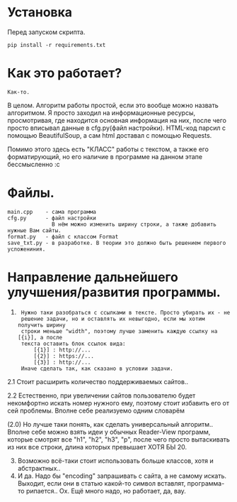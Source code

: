# Установка
Перед запуском скрипта.     

    pip install -r requirements.txt

# Как это работает?
    Как-то.
В целом. Алгоритм работы простой, если это вообще можно назвать алгоритмом.
Я просто заходил на информационные ресурсы, просмотривая, где находится основная информация на них,
после чего просто вписывал данные в cfg.py(файл настройки).
HTML-код парсил с помощью BeautifulSoup, а сам html доставал с помощью Requests.

Помимо этого здесь есть "КЛАСС" работы с текстом, а также его форматирующий, но
его наличие в программе на данном этапе бессмысленно :с

# Файлы.
    main.cpp    - сама программа
    cfg.py      - файл настройки
                  В нём можно изменить ширину строки, а также добавить нужные Вам сайты.
    format.py   - файл с классом Format
    save_txt.py - в разработке. В теории это должно быть решением первого усложениния.
    
# Направление дальнейшего улучшения/развития программы.
1.      Нужно таки разобраться с ссылками в тексте. Просто убирать их - не
        решение задачи, но и оставлять их невыгодно, если мы хотим получить ширину
        строки меньше "width", поэтому лучше заменить каждую ссылку на [{i}], а после
        текста оставить блок ссылок вида:
            [{1}] : http://...
            [{2}] : https://...
            [{3}] : http://...
        Иначе сделать так, как сказано в условии задачи.
    
2.1     Стоит расширить количество поддерживаемых сайтов..

2.2     Естественно, при увеличении сайтов пользователю будет некомфортно искать номер
        нужного ему, поэтому стоит избавить его от сей проблемы. Вполне себе реализуемо 
        одним словарём
      
(2.0)   Но лучше таки понять, как сделать универсальный алгоритм..
        Вполне себе можно взять идеи у обычных Reader-View программ, которые
        смотрят все "h1", "h2", "h3", "p", после чего просто вытаскивать из них все строки,
        длина которых превышает ХОТЯ БЫ 20.
      
3. Возможно всё-таки стоит использовать больше классов, хотя и абстрактных..
4. И да. Надо бы "encoding" запрашивать с сайта, а не самому искать. Выходит, если они в статью какой-то
   символ вставлят, программа-то рипается.. Ох. Ещё много надо, но работает, да, вау.

